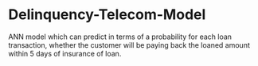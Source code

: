 # Delinquency-Telecom-Model
ANN model which can predict in terms of a probability for each loan transaction, whether the customer will be paying back the loaned amount within 5 days of insurance of loan.

